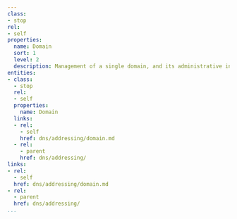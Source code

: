 ```yaml
---
class:
- stop
rel:
- self
properties:
  name: Domain
  sort: 1
  level: 2
  description: Management of a single domain, and its administrative information.
entities:
- class:
  - stop
  rel:
  - self
  properties:
    name: Domain
  links:
  - rel:
    - self
    href: dns/addressing/domain.md
  - rel:
    - parent
    href: dns/addressing/
links:
- rel:
  - self
  href: dns/addressing/domain.md
- rel:
  - parent
  href: dns/addressing/
...
```

